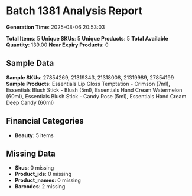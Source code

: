 # Batch 1381 Analysis Report

**Generation Time**: 2025-08-06 20:53:03

**Total Items**: 5
**Unique SKUs**: 5
**Unique Products**: 5
**Total Available Quantity**: 139.00
**Near Expiry Products**: 0

## Sample Data
**Sample SKUs**: 27854269, 21319343, 21318008, 21319989, 27854199
**Sample Products**: Essentials Lip Gloss Temptation - Crimson (7ml), Essentials Blush Stick - Blush (5ml), Essentials Hand Cream Watermelon (60ml), Essentials Blush Stick - Candy Rose (5ml), Essentials Hand Cream Deep Candy (60ml)

## Financial Categories
- **Beauty**: 5 items

## Missing Data
- **Skus**: 0 missing
- **Product_ids**: 0 missing
- **Product_names**: 0 missing
- **Barcodes**: 2 missing
